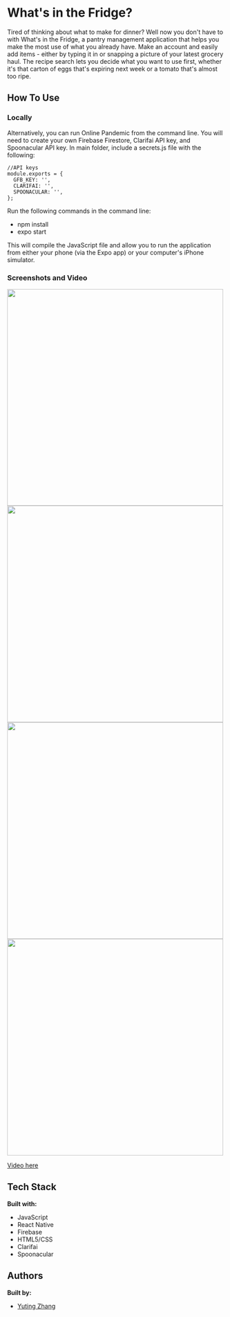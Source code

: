 # What's in the Fridge?

Tired of thinking about what to make for dinner? Well now you don't have to with What's in the Fridge, a pantry management application that helps you make the most use of what you already have. Make an account and easily add items - either by typing it in or snapping a picture of your latest grocery haul. The recipe search lets you decide what you want to use first, whether it's that carton of eggs that's expiring next week or a tomato that's almost too ripe.

## How To Use

### Locally

Alternatively, you can run Online Pandemic from the command line. You will need to create your own Firebase Firestore, Clarifai API key, and Spoonacular API key. In main folder, include a secrets.js file with the following:

```
//API keys
module.exports = {
  GFB_KEY: '',
  CLARIFAI: '',
  SPOONACULAR: '',
};

```

Run the following commands in the command line:

- npm install
- expo start

This will compile the JavaScript file and allow you to run the application from either your phone (via the Expo app) or your computer's iPhone simulator.

### Screenshots and Video

<p float="left">
<img src="https://i.imgur.com/yFEcThM.jpg" height="500px" style='display: inline-block'/>
<img src="https://i.imgur.com/T0by7nc.jpg" height="500px" style='display: inline-block'/>
<img src="https://i.imgur.com/rdRwXGt.jpg" height="500px" style='display: inline-block'/>
<img src="https://i.imgur.com/Bdspvzp.jpg" height="500px" style='display: inline-block'/>
</p>

[Video here](https://i.imgur.com/h6ElnHj.mp4)

## Tech Stack

**Built with:**

- JavaScript
- React Native
- Firebase
- HTML5/CSS
- Clarifai
- Spoonacular

## Authors

**Built by:**

- [Yuting Zhang](https://github.com/yzhang729)
